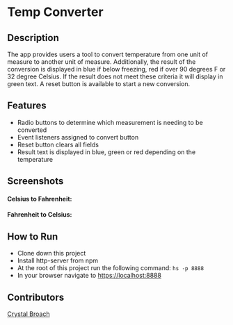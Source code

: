 # Temp Converter

## Description

The app provides users a tool to convert temperature from one unit of measure to another unit of measure.  Additionally, the result of the conversion is displayed in blue if below freezing, red if over 90 degrees F or 32 degree Celsius. If the result does not meet these criteria it will display in green text.  A reset button is available to start a new conversion.

## Features

- Radio buttons to determine which measurement is needing to be converted
- Event listeners assigned to convert button
- Reset button clears all fields
- Result text is displayed in blue, green or red depending on the temperature

## Screenshots

#### Celsius to Fahrenheit:

#### Fahrenheit to Celsius:

## How to Run

- Clone down this project
- Install http-server from npm
- At the root of this project run the following command: `hs -p 8888`
- In your browser navigate to [https://localhost:8888](https://localhost:8888)

## Contributors

[Crystal Broach](https://github.com/broach44)
